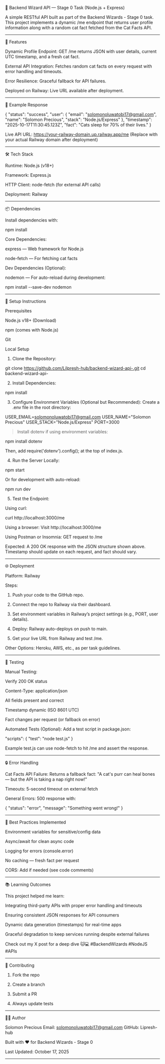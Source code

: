 

🚀 Backend Wizard API — Stage 0 Task (Node.js + Express)






A simple RESTful API built as part of the Backend Wizards - Stage 0 task. This project implements a dynamic /me endpoint that returns user profile information along with a random cat fact fetched from the Cat Facts API.


---

🚀 Features

Dynamic Profile Endpoint: GET /me returns JSON with user details, current UTC timestamp, and a fresh cat fact.

External API Integration: Fetches random cat facts on every request with error handling and timeouts.

Error Resilience: Graceful fallback for API failures.

Deployed on Railway: Live URL available after deployment.



---

📄 Example Response

{
  "status": "success",
  "user": {
    "email": "solomonoluwatobi17@gmail.com",
    "name": "Solomon Precious",
    "stack": "Node.js/Express"
  },
  "timestamp": "2025-10-17T11:30:45.123Z",
  "fact": "Cats sleep for 70% of their lives."
}

Live API URL: https://your-railway-domain.up.railway.app/me
(Replace with your actual Railway domain after deployment)


---

🛠️ Tech Stack

Runtime: Node.js (v18+)

Framework: Express.js

HTTP Client: node-fetch (for external API calls)

Deployment: Railway



---

📦 Dependencies

Install dependencies with:

npm install

Core Dependencies:

express — Web framework for Node.js

node-fetch — For fetching cat facts


Dev Dependencies (Optional):

nodemon — For auto-reload during development:


npm install --save-dev nodemon


---

🔧 Setup Instructions

Prerequisites

Node.js v18+ (Download)

npm (comes with Node.js)

Git


Local Setup

1. Clone the Repository:



git clone https://github.com/Lilpresh-hub/backend-wizard-api-.git
cd backend-wizard-api-

2. Install Dependencies:



npm install

3. Configure Environment Variables (Optional but Recommended):
Create a .env file in the root directory:



USER_EMAIL=solomonoluwatobi17@gmail.com
USER_NAME="Solomon Precious"
USER_STACK="Node.js/Express"
PORT=3000

> Install dotenv if using environment variables:



npm install dotenv

Then, add require('dotenv').config(); at the top of index.js.

4. Run the Server Locally:



npm start

Or for development with auto-reload:

npm run dev

5. Test the Endpoint:



Using curl:


curl http://localhost:3000/me

Using a browser: Visit http://localhost:3000/me

Using Postman or Insomnia: GET request to /me


Expected: A 200 OK response with the JSON structure shown above. Timestamp should update on each request, and fact should vary.


---

🌐 Deployment

Platform: Railway

Steps:

1. Push your code to the GitHub repo.


2. Connect the repo to Railway via their dashboard.


3. Set environment variables in Railway’s project settings (e.g., PORT, user details).


4. Deploy: Railway auto-deploys on push to main.


5. Get your live URL from Railway and test /me.



Other Options: Heroku, AWS, etc., as per task guidelines.


---

🧪 Testing

Manual Testing:

Verify 200 OK status

Content-Type: application/json

All fields present and correct

Timestamp dynamic (ISO 8601 UTC)

Fact changes per request (or fallback on error)


Automated Tests (Optional):
Add a test script in package.json:

"scripts": {
  "test": "node test.js"
}

Example test.js can use node-fetch to hit /me and assert the response.


---

🔒 Error Handling

Cat Facts API Failure: Returns a fallback fact:
"A cat's purr can heal bones — but the API is taking a nap right now!"

Timeouts: 5-second timeout on external fetch

General Errors: 500 response with:


{ "status": "error", "message": "Something went wrong!" }


---

📝 Best Practices Implemented

Environment variables for sensitive/config data

Async/await for clean async code

Logging for errors (console.error)

No caching — fresh fact per request

CORS: Add if needed (see code comments)



---

📚 Learning Outcomes

This project helped me learn:

Integrating third-party APIs with proper error handling and timeouts

Ensuring consistent JSON responses for API consumers

Dynamic data generation (timestamps) for real-time apps

Graceful degradation to keep services running despite external failures


Check out my X post for a deep dive 🐱💻 #BackendWizards #NodeJS #APIs


---

🤝 Contributing

1. Fork the repo


2. Create a branch


3. Submit a PR


4. Always update tests




---

👨‍💻 Author

Solomon Precious
Email: solomonoluwatobi17@gmail.com
GitHub: Lipresh-hub

Built with ❤️ for Backend Wizards - Stage 0

Last Updated: October 17, 2025


---
